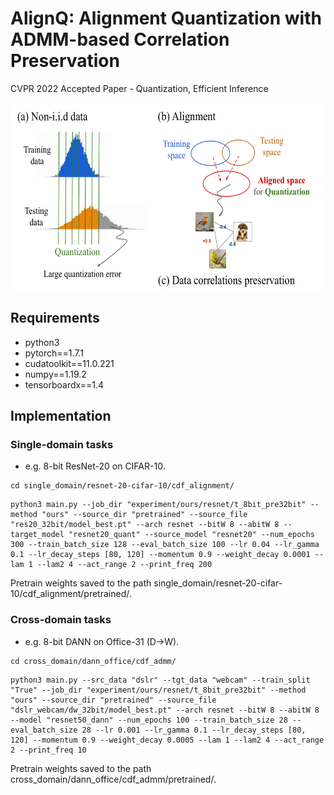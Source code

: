 # AlignQ: Alignment Quantization with ADMM-based Correlation Preservation
CVPR 2022 Accepted Paper - Quantization, Efficient Inference

<img src="img/motivation.png" width="650" height="300">

## Requirements

* python3
* pytorch==1.7.1
* cudatoolkit==11.0.221 
* numpy==1.19.2
* tensorboardx==1.4

## Implementation

### Single-domain tasks

* e.g. 8-bit ResNet-20 on CIFAR-10.

```shell
cd single_domain/resnet-20-cifar-10/cdf_alignment/
```

```shell
python3 main.py --job_dir "experiment/ours/resnet/t_8bit_pre32bit" --method "ours" --source_dir "pretrained" --source_file "res20_32bit/model_best.pt" --arch resnet --bitW 8 --abitW 8 --target_model "resnet20_quant" --source_model "resnet20" --num_epochs 300 --train_batch_size 128 --eval_batch_size 100 --lr 0.04 --lr_gamma 0.1 --lr_decay_steps [80, 120] --momentum 0.9 --weight_decay 0.0001 --lam 1 --lam2 4 --act_range 2 --print_freq 200
```
Pretrain weights saved to the path single_domain/resnet-20-cifar-10/cdf_alignment/pretrained/.

### Cross-domain tasks

* e.g. 8-bit DANN on Office-31 (D->W).

```shell
cd cross_domain/dann_office/cdf_admm/
```

```shell
python3 main.py --src_data "dslr" --tgt_data "webcam" --train_split "True" --job_dir "experiment/ours/resnet/t_8bit_pre32bit" --method "ours" --source_dir "pretrained" --source_file "dslr_webcam/dw_32bit/model_best.pt" --arch resnet --bitW 8 --abitW 8 --model "resnet50_dann" --num_epochs 100 --train_batch_size 28 --eval_batch_size 28 --lr 0.001 --lr_gamma 0.1 --lr_decay_steps [80, 120] --momentum 0.9 --weight_decay 0.0005 --lam 1 --lam2 4 --act_range 2 --print_freq 10
```
Pretrain weights saved to the path cross_domain/dann_office/cdf_admm/pretrained/.



